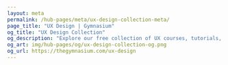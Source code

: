 ```yaml
---
layout: meta
permalink: /hub-pages/meta/ux-design-collection-meta/
page_title: "UX Design | Gymnasium"
og_title: "UX Design Collection"
og_description: "Explore our free collection of UX courses, tutorials, webinars, articles, and jobs."
og_art: img/hub-pages/og/ux-design-collection-og.png
og_url: https://thegymnasium.com/ux-design
---
```

